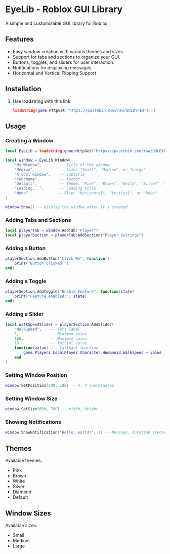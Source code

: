# EyeLib - Roblox GUI Library

A simple and customizable GUI library for Roblox.

## Features

*   Easy window creation with various themes and sizes.
*   Support for tabs and sections to organize your GUI.
*   Buttons, toggles, and sliders for user interaction.
*   Notifications for displaying messages.
*   Horizontal and Vertical Flipping Support

## Installation

1.  Use loadstring with this link:

    ```lua
    loadstring(game:HttpGet("https://pastebin.com/raw/QULDYFE4"))()
    ```

## Usage

### Creating a Window

```lua
local EyeLib = loadstring(game:HttpGet("https://pastebin.com/raw/QULDYFE4"))()

local window = EyeLib:Window(
    "My Window",        -- Title of the window
    "Medium",           -- Size: "Small", "Medium", or "Large"
    "A cool window",    -- Subtitle
    "YourName",         -- Author
    "Default",          -- Theme: "Pink", "Brown", "White", "Silver", "Diamond", or "Default"
    "Loading...",       -- Loading title
    "None"             -- Flip: "Horizontal", "Vertical", or "None"
)

window:Show() -- Display the window after it's created
```

### Adding Tabs and Sections

```lua
local playerTab = window:AddTab("Player")
local playerSection = playerTab:AddSection("Player Settings")
```

### Adding a Button

```lua
playerSection:AddButton("Click Me", function()
    print("Button clicked!")
end)
```

### Adding a Toggle

```lua
playerSection:AddToggle("Enable Feature", function(state)
    print("Feature enabled:", state)
end)
```

### Adding a Slider

```lua
local walkSpeedSlider = playerSection:AddSlider(
    "WalkSpeed",    -- Text label
    5,              -- Minimum value
    100,            -- Maximum value
    16,             -- Initial value
    function(value)  -- Callback function
        game.Players.LocalPlayer.Character.Humanoid.WalkSpeed = value
    end
)
```

### Setting Window Position

```lua
window:SetPosition(200, 100) -- X, Y coordinates
```

### Setting Window Size

```lua
window:SetSize(600, 700) -- Width, Height
```

### Showing Notifications

```lua
window:ShowNotification("Hello, world!", 3) -- Message, duration (seconds)
```

## Themes

Available themes:

*   Pink
*   Brown
*   White
*   Silver
*   Diamond
*   Default


## Window Sizes

Available sizes:

*   Small
*   Medium
*   Large

